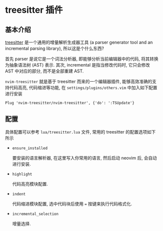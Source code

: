 # treesitter 插件

## 基本介绍

[treesitter](https://github.com/tree-sitter/tree-sitter) 是一个通用的增量解析生成器工具 (a parser generator tool and an incremental parsing
library), 所以这是个什么东西?

首先 parser 是说它是一个词法分析器, 即能够分析当前编辑器中的代码, 将其转换为抽象语法树 (AST) 表示.
其次, incremental 是指当修改代码时, 它只会修改 AST 中对应的部分, 而不是全部重建 AST.

`nvim-treesitter` 就是基于 treesitter 而来的一个编辑器插件, 能够高效准确的支持代码高亮,
代码缩进等功能, 在 `settings/plugins/others.vim` 中加入如下配置进行安装

    Plug 'nvim-treesitter/nvim-treesitter', {'do': ':TSUpdate'}

## 配置

具体配置可以参考 `lua/treesitter.lua` 文件, 常用的 treesitter 的配置选项如下所示

- `ensure_installed`

    要安装的语言解析器, 在这里写入你常用的语言, 然后启动 neovim 后, 会自动进行安装.

- `highlight`

    代码高亮模块配置.

- `indent`

    代码缩进模块配置, 选中代码块后使用 `=` 按键来执行代码格式化.

- `incremental_selection`

    增量选择.

